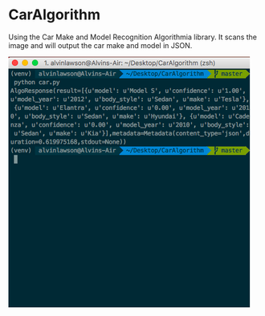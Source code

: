 # CarAlgorithm

Using the Car Make and Model Recognition Algorithmia library. It scans the image and will output the car make and model in JSON.


![Image CarAlgorith](https://raw.githubusercontent.com/al11588/CarAlgorithm/master/Screen%20Shot%202017-03-11%20at%2012.18.33%20AM.png)
